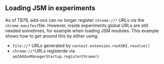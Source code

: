 ## Loading JSM in experiments

As of TB78, add-ons can no longer register `chrome://*` URLs via the `chrome.manifest`file. However, inside experiments global URLs are still needed sometimes, for example when loading JSM modules. This example shows how to get around this by either using:

* `file://*` URLs generated by `context.extension.rootURI.resolve()`
* `chrome://*`URLs registerde via `amIAddonManagerStartup.registerChrome()`
